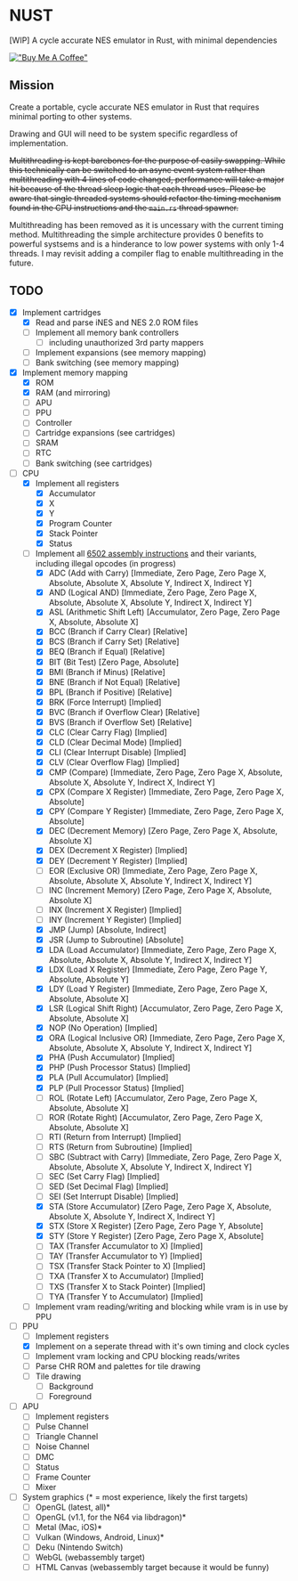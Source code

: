 # NUST

[WIP] A cycle accurate NES emulator in Rust, with minimal dependencies

[!["Buy Me A Coffee"](https://www.buymeacoffee.com/assets/img/custom_images/orange_img.png)](https://www.buymeacoffee.com/breadcodes)

## Mission

Create a portable, cycle accurate NES emulator in Rust that requires minimal porting to other systems.

Drawing and GUI will need to be system specific regardless of implementation.

~~Multithreading is kept barebones for the purpose of easily swapping. While this technically can be switched to an async event system rather than multithreading with 4 lines of code changed, performance will take a major hit because of the thread sleep logic that each thread uses. Please be aware that single threaded systems should refactor the timing mechanism found in the CPU instructions and the `main.rs` thread spawner.~~

Multithreading has been removed as it is uncessary with the current timing method. Multithreading the simple architecture provides 0 benefits to powerful systsems and is a hinderance to low power systems with only 1-4 threads. I may revisit adding a compiler flag to enable multithreading in the future.

## TODO

- [x] Implement cartridges
  - [x] Read and parse iNES and NES 2.0 ROM files
  - [ ] Implement all memory bank controllers
    - [ ] including unauthorized 3rd party mappers
  - [ ] Implement expansions (see memory mapping)
  - [ ] Bank switching (see memory mapping)
- [x] Implement memory mapping
  - [x] ROM
  - [x] RAM (and mirroring)
  - [ ] APU
  - [ ] PPU
  - [ ] Controller
  - [ ] Cartridge expansions (see cartridges)
  - [ ] SRAM
  - [ ] RTC
  - [ ] Bank switching (see cartridges)
- [ ] CPU
  - [x] Implement all registers
    - [x] Accumulator
    - [x] X
    - [x] Y
    - [x] Program Counter
    - [x] Stack Pointer
    - [x] Status
  - [ ] Implement all [6502 assembly instructions](https://www.masswerk.at/6502/6502_instruction_set.html) and their variants, including illegal opcodes (in progress)
    - [x] ADC (Add with Carry) [Immediate, Zero Page, Zero Page X, Absolute, Absolute X, Absolute Y, Indirect X, Indirect Y]
    - [x] AND (Logical AND) [Immediate, Zero Page, Zero Page X, Absolute, Absolute X, Absolute Y, Indirect X, Indirect Y]
    - [x] ASL (Arithmetic Shift Left) [Accumulator, Zero Page, Zero Page X, Absolute, Absolute X]
    - [x] BCC (Branch if Carry Clear) [Relative]
    - [x] BCS (Branch if Carry Set) [Relative]
    - [x] BEQ (Branch if Equal) [Relative]
    - [x] BIT (Bit Test) [Zero Page, Absolute]
    - [x] BMI (Branch if Minus) [Relative]
    - [x] BNE (Branch if Not Equal) [Relative]
    - [x] BPL (Branch if Positive) [Relative]
    - [x] BRK (Force Interrupt) [Implied]
    - [x] BVC (Branch if Overflow Clear) [Relative]
    - [x] BVS (Branch if Overflow Set) [Relative]
    - [x] CLC (Clear Carry Flag) [Implied]
    - [x] CLD (Clear Decimal Mode) [Implied]
    - [x] CLI (Clear Interrupt Disable) [Implied]
    - [x] CLV (Clear Overflow Flag) [Implied]
    - [x] CMP (Compare) [Immediate, Zero Page, Zero Page X, Absolute, Absolute X, Absolute Y, Indirect X, Indirect Y]
    - [x] CPX (Compare X Register) [Immediate, Zero Page, Zero Page X, Absolute]
    - [x] CPY (Compare Y Register) [Immediate, Zero Page, Zero Page X, Absolute]
    - [x] DEC (Decrement Memory) [Zero Page, Zero Page X, Absolute, Absolute X]
    - [x] DEX (Decrement X Register) [Implied]
    - [x] DEY (Decrement Y Register) [Implied]
    - [ ] EOR (Exclusive OR) [Immediate, Zero Page, Zero Page X, Absolute, Absolute X, Absolute Y, Indirect X, Indirect Y]
    - [ ] INC (Increment Memory) [Zero Page, Zero Page X, Absolute, Absolute X]
    - [ ] INX (Increment X Register) [Implied]
    - [ ] INY (Increment Y Register) [Implied]
    - [x] JMP (Jump) [Absolute, Indirect]
    - [x] JSR (Jump to Subroutine) [Absolute]
    - [x] LDA (Load Accumulator) [Immediate, Zero Page, Zero Page X, Absolute, Absolute X, Absolute Y, Indirect X, Indirect Y]
    - [x] LDX (Load X Register) [Immediate, Zero Page, Zero Page Y, Absolute, Absolute Y]
    - [x] LDY (Load Y Register) [Immediate, Zero Page, Zero Page X, Absolute, Absolute X]
    - [x] LSR (Logical Shift Right) [Accumulator, Zero Page, Zero Page X, Absolute, Absolute X]
    - [x] NOP (No Operation) [Implied]
    - [x] ORA (Logical Inclusive OR) [Immediate, Zero Page, Zero Page X, Absolute, Absolute X, Absolute Y, Indirect X, Indirect Y]
    - [x] PHA (Push Accumulator) [Implied]
    - [x] PHP (Push Processor Status) [Implied]
    - [x] PLA (Pull Accumulator) [Implied]
    - [x] PLP (Pull Processor Status) [Implied]
    - [ ] ROL (Rotate Left) [Accumulator, Zero Page, Zero Page X, Absolute, Absolute X]
    - [ ] ROR (Rotate Right) [Accumulator, Zero Page, Zero Page X, Absolute, Absolute X]
    - [ ] RTI (Return from Interrupt) [Implied]
    - [ ] RTS (Return from Subroutine) [Implied]
    - [ ] SBC (Subtract with Carry) [Immediate, Zero Page, Zero Page X, Absolute, Absolute X, Absolute Y, Indirect X, Indirect Y]
    - [ ] SEC (Set Carry Flag) [Implied]
    - [ ] SED (Set Decimal Flag) [Implied]
    - [ ] SEI (Set Interrupt Disable) [Implied]
    - [x] STA (Store Accumulator) [Zero Page, Zero Page X, Absolute, Absolute X, Absolute Y, Indirect X, Indirect Y]
    - [x] STX (Store X Register) [Zero Page, Zero Page Y, Absolute]
    - [x] STY (Store Y Register) [Zero Page, Zero Page X, Absolute]
    - [ ] TAX (Transfer Accumulator to X) [Implied]
    - [ ] TAY (Transfer Accumulator to Y) [Implied]
    - [ ] TSX (Transfer Stack Pointer to X) [Implied]
    - [ ] TXA (Transfer X to Accumulator) [Implied]
    - [ ] TXS (Transfer X to Stack Pointer) [Implied]
    - [ ] TYA (Transfer Y to Accumulator) [Implied]
  - [ ] Implement vram reading/writing and blocking while vram is in use by PPU
- [ ] PPU
  - [ ] Implement registers
  - [x] Implement on a seperate thread with it's own timing and clock cycles
  - [ ] Implement vram locking and CPU blocking reads/writes
  - [ ] Parse CHR ROM and palettes for tile drawing
  - [ ] Tile drawing
    - [ ] Background
    - [ ] Foreground
- [ ] APU
  - [ ] Implement registers
  - [ ] Pulse Channel
  - [ ] Triangle Channel
  - [ ] Noise Channel
  - [ ] DMC
  - [ ] Status
  - [ ] Frame Counter
  - [ ] Mixer
- [ ] System graphics (\* = most experience, likely the first targets)
  - [ ] OpenGL (latest, all)\*
  - [ ] OpenGL (v1.1, for the N64 via libdragon)\*
  - [ ] Metal (Mac, iOS)\*
  - [ ] Vulkan (Windows, Android, Linux)\*
  - [ ] Deku (Nintendo Switch)
  - [ ] WebGL (webassembly target)
  - [ ] HTML Canvas (webassembly target because it would be funny)
